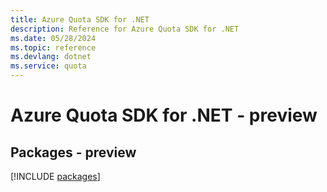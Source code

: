 ```yaml
---
title: Azure Quota SDK for .NET
description: Reference for Azure Quota SDK for .NET
ms.date: 05/28/2024
ms.topic: reference
ms.devlang: dotnet
ms.service: quota
---
```

# Azure Quota SDK for .NET - preview
## Packages - preview
[!INCLUDE [packages](quota-index.md)]
